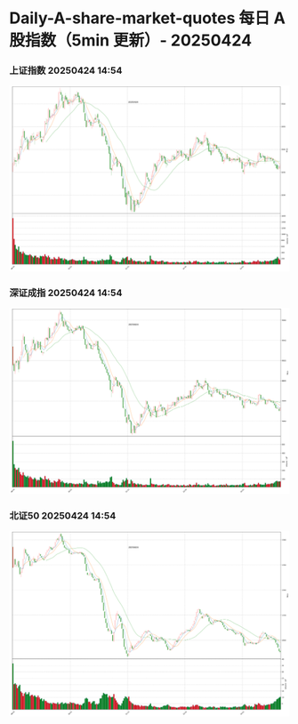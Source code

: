 
# Daily-A-share-market-quotes 每日 A 股指数（5min 更新）- 20250424

### 上证指数 20250424 14:54
![](./fig/2025/4/20250424-sh000001.png)

### 深证成指 20250424 14:54
![](./fig/2025/4/20250424-sz399001.png)

### 北证50 20250424 14:54
![](./fig/2025/4/20250424-bj899050.png)
